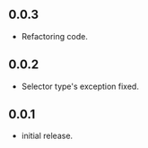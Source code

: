 ## 0.0.3

* Refactoring code.

## 0.0.2

* Selector type's exception fixed.

## 0.0.1

* initial release.
